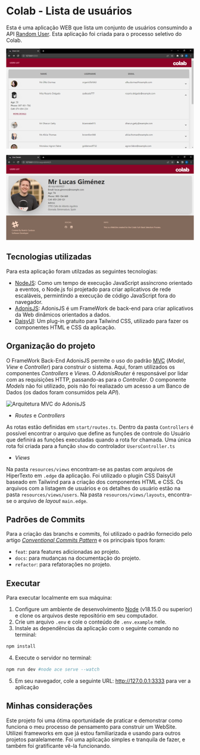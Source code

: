 # Colab - Lista de usuários

Esta é uma aplicação WEB que lista um conjunto de usuários consumindo a API [Random User](https://randomuser.me/). Esta aplicação foi criada para o processo seletivo do Colab.

![Lista de usuários](/public/images/colab-lista-de-usuarios-users.PNG)

![Detalhes do usuário](/public/images/colab-lista-de-usuarios-user-details.PNG)

## Tecnologias utilizadas

Para esta aplicação foram utilzadas as seguintes tecnologias:
- [NodeJS](https://nodejs.org/en): Como um tempo de execução JavaScript assíncrono orientado a eventos, o Node.js foi projetado para criar aplicativos de rede escaláveis, permintindo a execução de código JavaScript fora do navegador.
- [AdonisJS](https://adonisjs.com/): AdonisJS é um FrameWork de back-end para criar aplicativos da Web dinâmicos orientados a dados.
- [DaisyUI](https://daisyui.com/): Um plug-in gratuito para Tailwind CSS, utilizado para fazer os componentes HTML e CSS da aplicação.

## Organização do projeto

O FrameWork Back-End AdonisJS permite o uso do padrão [MVC](https://legacy.adonisjs.com/docs/3.2/mvc-pattern) (_Model_, _View_ e _Controller_) para construir o sistema. Aqui, foram utilizados os componentes _Controllers_ e _Views_. O _AdonisRouter_ é responsável por lidar com as requisições HTTP, passando-as para o _Controller_. O componente _Models_ não foi utilizado, pois não foi realiazado um acesso a um Banco de Dados (os dados foram consumidos pela _API_).

![Arquitetura MVC do AdonisJS](https://res.cloudinary.com/adonisjs/image/upload/v1472842310/MVC-Flow-Chart_ccz2zb.jpg)

- _Routes_ e _Controllers_

As rotas estão definidas em ```start/routes.ts```. Dentro da pasta ```Controllers``` é possível encontrar o arquivo que define as funções de controle do Usuário que definirá as funções executadas quando a rota for chamada. Uma única rota foi criada para a função ```show``` do controlador ```UsersController.ts```

- _Views_

Na pasta ```resources/views``` encontram-se as pastas com arquivos de HiperTexto em ```.edge``` da aplicação. Foi utilizado o plugin CSS DaisyUI baseado em Tailwind para a criação dos componentes HTML e CSS. Os arquivos com a listagem de usuários e os detalhes do usuário estão na pasta ```resources/views/users```. Na pasta ```resources/views/layouts```, encontra-se o arquivo de _layout_ ```main.edge```. 

## Padrões de Commits

Para a criação das branchs e commits, foi utilizado o padrão fornecido pelo artigo [_Conventional Commits Pattern_](https://medium.com/linkapi-solutions/conventional-commits-pattern-3778d1a1e657) e os principais tipos foram:

- ```feat```: para features adicionadas ao projeto.
- ```docs```: para mudanças na documentação do projeto.
- ```refactor```: para refatorações no projeto.

## Executar

Para executar localmente em sua máquina:

1. Configure um ambiente de desenvolvimento [Node](https://nodejs.org/en) (v18.15.0 ou superior) e clone os arquivos deste repositório em seu computador.
2. Crie um arquivo ```.env``` e cole o conteúdo de ```.env.example``` nele.
3. Instale as dependências da aplicação com o seguinte comando no terminal:
```bash
npm install
```
4. Execute o servidor no terminal:
```bash
npm run dev #node ace serve --watch
```
5. Em seu navegador, cole a seguinte URL: http://127.0.0.1:3333 para ver a aplicação

## Minhas considerações

Este projeto foi uma ótima oportunidade de praticar e demonstrar como funciona o meu processo de pensamento para construir um WebSite. Utilizei frameworks em que já estou familiarizada e usando para outros projetos paralelamente. Foi uma aplicação simples e tranquila de fazer, e também foi gratificante vê-la funcionando.
